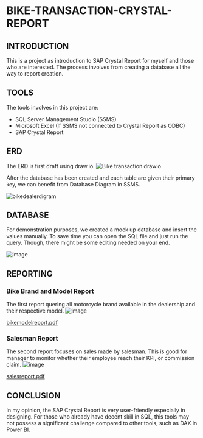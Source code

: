 # BIKE-TRANSACTION-CRYSTAL-REPORT
## INTRODUCTION
This is a project as introduction to SAP Crystal Report for myself and those who are interested. The process involves from creating a database all the way to report creation.

## TOOLS

The tools involves in this project are:
- SQL Server Management Studio (SSMS)
- Microsoft Excel (If SSMS not connected to Crystal Report as ODBC)
- SAP Crystal Report

## ERD

The ERD is first draft using draw.io.
![Bike transaction drawio](https://github.com/harishh29/bike-dealership-crystal-report/assets/76155776/b299fe28-79a1-4a43-b071-f5b8ebad6d2a)

After the database has been created and each table are given their primary key, we can benefit from Database Diagram in SSMS.

![bikedealerdigram](https://github.com/harishh29/bike-dealership-crystal-report/assets/76155776/7516f1a8-d877-4b66-9a35-c174d4876091)

## DATABASE
For demonstration purposes, we created a mock up database and insert the values manually. To save time you can open the SQL file
and just run the query. Though, there might be some editing needed on your end.

![image](https://github.com/harishh29/bike-dealership-crystal-report/assets/76155776/99399e52-ed27-4e3d-82c4-c14eeb4b9673)


## REPORTING

### Bike Brand and Model Report
The first report quering all motorcycle brand available in the dealership and their respective model.
![image](https://github.com/harishh29/bike-dealership-crystal-report/assets/76155776/d2e55395-341e-4963-ae52-fa4c6fd64730)

[bikemodelreport.pdf](https://github.com/harishh29/bike-dealership-crystal-report/files/14552929/bikemodelreport.pdf)

### Salesman Report
The second report focuses on sales made by salesman. This is good for manager to monitor whether their employee reach their KPI, or commission claim.
![image](https://github.com/harishh29/bike-dealership-crystal-report/assets/76155776/17ed82a9-b2ae-4a8a-b195-c6d8718c4cd6)

[salesreport.pdf](https://github.com/harishh29/bike-dealership-crystal-report/files/14552946/salesreport.pdf)

## CONCLUSION
In my opinion, the SAP Crystal Report is very user-friendly especially in designing. For those who already have decent skill in SQL, this tools may not possess
a significant challenge compared to other tools, such as DAX in Power BI.
